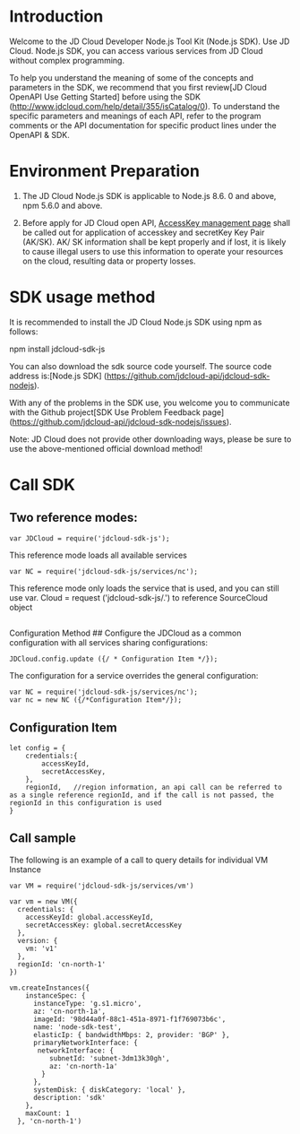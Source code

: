 
# Introduction #
  Welcome to the JD Cloud Developer Node.js Tool Kit (Node.js SDK). Use JD Cloud. Node.js SDK, you can access various services from JD Cloud without complex programming. 

  To help you understand the meaning of some of the concepts and parameters in the SDK, we recommend that you first review[JD Cloud OpenAPI Use Getting Started] before using the SDK (http://www.jdcloud.com/help/detail/355/isCatalog/0). To understand the specific parameters and meanings of each API, refer to the program comments or the API documentation for specific product lines under the OpenAPI & SDK.



# Environment Preparation #
 1. The JD Cloud Node.js SDK is applicable to Node.js 8.6. 0 and above, npm 5.6.0 and above.

 2. Before apply for JD Cloud open API, [AccessKey management page](https://uc.jdcloud.com/accesskey/index) shall be called out for application of accesskey and secretKey Key Pair (AK/SK). AK/ SK information shall be kept properly and if lost, it is likely to cause illegal users to use this information to operate your resources on the cloud, resulting data or property losses.



# SDK usage method #
It is recommended to install the JD Cloud Node.js SDK using npm as follows: 

npm install jdcloud-sdk-js

 

You can also download the sdk source code yourself. The source code address is:[Node.js SDK] (https://github.com/jdcloud-api/jdcloud-sdk-nodejs).

 

With any of the problems in the SDK use, you welcome you to communicate with the Github project[SDK Use Problem Feedback page] (https://github.com/jdcloud-api/jdcloud-sdk-nodejs/issues).



Note: JD Cloud does not provide other downloading ways, please be sure to use the above-mentioned official download method!

 

# Call SDK #

## Two reference modes: ##
	var JDCloud = require('jdcloud-sdk-js');

This reference mode loads all available services



	var NC = require('jdcloud-sdk-js/services/nc');

This reference mode only loads the service that is used, and you can still use var. Cloud = request ('jdcloud-sdk-js/.') to reference SourceCloud object
## 
Configuration Method ##
Configure the JDCloud as a common configuration with all services sharing configurations:


	JDCloud.config.update ({/ * Configuration Item */});


The configuration for a service overrides the general configuration: 


	var NC = require('jdcloud-sdk-js/services/nc');
	var nc = new NC ({/*Configuration Item*/});


## Configuration Item ##
	let config = {
	    credentials:{
	        accessKeyId,
	        secretAccessKey,
	    },
	    regionId,   //region information, an api call can be referred to as a single reference regionId, and if the call is not passed, the regionId in this configuration is used
	}


## Call sample ##
The following is an example of a call to query details for individual VM Instance

	var VM = require('jdcloud-sdk-js/services/vm')
	
	var vm = new VM({
	  credentials: {
	    accessKeyId: global.accessKeyId,
	    secretAccessKey: global.secretAccessKey
	  },
      version: {
	    vm: 'v1'
      },
	  regionId: 'cn-north-1'
	})
	
	vm.createInstances({
	    instanceSpec: {
	      instanceType: 'g.s1.micro',
	      az: 'cn-north-1a',
	      imageId: '98d44a0f-88c1-451a-8971-f1f769073b6c',
	      name: 'node-sdk-test',
	      elasticIp: { bandwidthMbps: 2, provider: 'BGP' },
	      primaryNetworkInterface: {
 	       networkInterface: {
	          subnetId: 'subnet-3dm13k30gh',
	          az: 'cn-north-1a'
	        }
	      },
	      systemDisk: { diskCategory: 'local' },
	      description: 'sdk'
	    },
	    maxCount: 1
	  }, 'cn-north-1')
